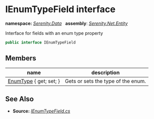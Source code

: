 # IEnumTypeField interface
**namespace:** *[Serenity.Data](../README.md#serenity.data-namespace)*   **assembly**: *[Serenity.Net.Entity](../README.md)*

Interface for fields with an enum type property

```csharp
public interface IEnumTypeField
```

## Members

| name | description |
| --- | --- |
| [EnumType](IEnumTypeField/EnumType.md) { get; set; } | Gets or sets the type of the enum. |

## See Also

* **Source:** *[IEnumTypeField.cs](https://github.com/serenity-is/Serenity/blob/master/src/Serenity.Net.Entity/FieldTypes/IEnumTypeField.cs)*